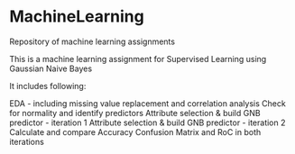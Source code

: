 # MachineLearning
Repository of machine learning assignments

This is a machine learning assignment for Supervised Learning using Gaussian Naive Bayes

It includes following:

EDA - including missing value replacement and correlation analysis
Check for normality and identify predictors
Attribute selection & build GNB predictor - iteration 1
Attribute selection & build GNB predictor - iteration 2
Calculate and compare Accuracy Confusion Matrix and RoC in both iterations
